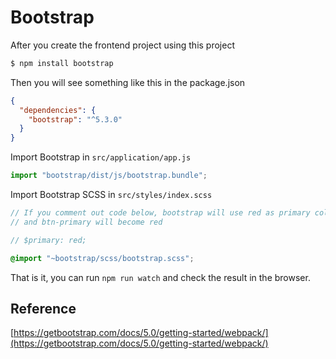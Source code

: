 # Bootstrap

After you create the frontend project using this project

```bash
$ npm install bootstrap
```

Then you will see something like this in the package.json

```json
{
  "dependencies": {
    "bootstrap": "^5.3.0"
  }
}
```

Import Bootstrap in `src/application/app.js`

```javascript
import "bootstrap/dist/js/bootstrap.bundle";
```

Import Bootstrap SCSS in `src/styles/index.scss`

```scss
// If you comment out code below, bootstrap will use red as primary color
// and btn-primary will become red

// $primary: red;

@import "~bootstrap/scss/bootstrap.scss";
```

That is it, you can run `npm run watch` and check the result in the browser.

## Reference

[https://getbootstrap.com/docs/5.0/getting-started/webpack/](https://getbootstrap.com/docs/5.0/getting-started/webpack/)
